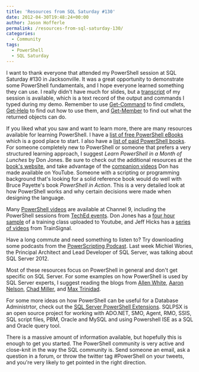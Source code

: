```yaml
---
title: 'Resources from SQL Saturday #130'
date: 2012-04-30T19:48:24+00:00
author: Jason Hofferle
permalink: /resources-from-sql-saturday-130/
categories:
  - Community
tags:
  - PowerShell
  - SQL Saturday
---
```

I want to thank everyone that attended my PowerShell session at SQL Saturday #130 in Jacksonville. It was a great opportunity to demonstrate some PowerShell fundamentals, and I hope everyone learned something they can use. I really didn't have much for slides, but a [transcript](https://drive.google.com/open?id=1ln_GBx3KcUkslKG8ezbZQI7LTAKPwPJZ) of my session is available, which is a text record of the output and commands I typed during my demo. Remember to use [Get-Command](https://docs.microsoft.com/en-us/powershell/module/Microsoft.PowerShell.Core/Get-Command?view=powershell-5.1) to find cmdlets, [Get-Help](https://docs.microsoft.com/en-us/powershell/module/Microsoft.PowerShell.Core/Get-Help?view=powershell-5.1) to find out how to use them, and [Get-Member](https://docs.microsoft.com/en-us/powershell/module/Microsoft.PowerShell.Utility/Get-Member?view=powershell-5.1) to find out what the returned objects can do.

If you liked what you saw and want to learn more, there are many resources available for learning PowerShell. I have a [list of free PowerShell eBooks](/list-of-free-powershell-ebooks/) which is a good place to start. I also have a [list of paid PowerShell books](/list-of-powershell-books/). For someone completely new to PowerShell or someone that prefers a very structured learning approach, I suggest _Learn PowerShell in a Month of Lunches_ by Don Jones. Be sure to check out the additional resources at the [book's website](https://morelunches.com/2012/11/01/learn-powershell-3-in-a-month-of-lunches-2nd-ed/), and take advantage of the [companion videos](https://www.youtube.com/playlist?list=PL6D474E721138865A&feature=view_all) Don has made available on YouTube. Someone with a scripting or programming background that's looking for a solid reference book would do well with Bruce Payette's book _PowerShell in Action_. This is a very detailed look at how PowerShell works and why certain decisions were made when designing the language.

Many [PowerShell videos](https://channel9.msdn.com/Tags/powershell) are available at Channel 9, including the PowerShell sessions from [TechEd events](https://channel9.msdn.com/Events/TechEd). Don Jones has a [four hour sample](https://www.youtube.com/watch?v=7fFEV8xawx0) of a training class uploaded to Youtube, and Jeff Hicks has a [series of videos](https://www.pluralsight.com/search?q=powershell) from TrainSignal. 

Have a long commute and need something to listen to? Try downloading some podcasts from the [PowerScripting Podcast](https://powershell.org/category/podcast/). Last week Michiel Wories, the Principal Architect and Lead Developer of SQL Server, was talking about SQL Server 2012.

Most of these resources focus on PowerShell in general and don't get specific on SQL Server. For some examples on how PowerShell is used by SQL Server experts, I suggest reading the blogs from [Allen White](http://sqlblog.com/blogs/allen_white/default.aspx), [Aaron Nelson](http://sqlvariant.com/), [Chad Miller](http://sev17.com/), and [Max Trinidad](http://www.maxtblog.com/).

For some more ideas on how PowerShell can be useful for a Database Administrtor, check out the [SQL Server PowerShell Extensions](https://github.com/MikeShepard/SQLPSX/). SQLPSX is an open source project for working with ADO.NET, SMO, Agent, RMO, SSIS, SQL script files, PBM, Oracle and MySQL and using Powershell ISE as a SQL and Oracle query tool.

There is a massive amount of information available, but hopefully this is enough to get you started. The PowerShell community is very active and close-knit in the way the SQL community is. Send someone an email, ask a question in a forum, or throw the twitter tag #PowerShell on your tweets, and you're very likely to get pointed in the right direction.
